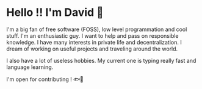 # Hello !! I'm David 🐸

I'm a big fan of free software (FOSS), low level programmation and cool stuff. I'm an enthusiastic guy. I want to help and pass on responsible knowledge. I have many interests in private life and decentralization. I dream of working on useful projects and traveling around the world.

I also have a lot of useless hobbies.
My current one is typing really fast and language learning.

I'm open for contributing ! 🐟🐙



